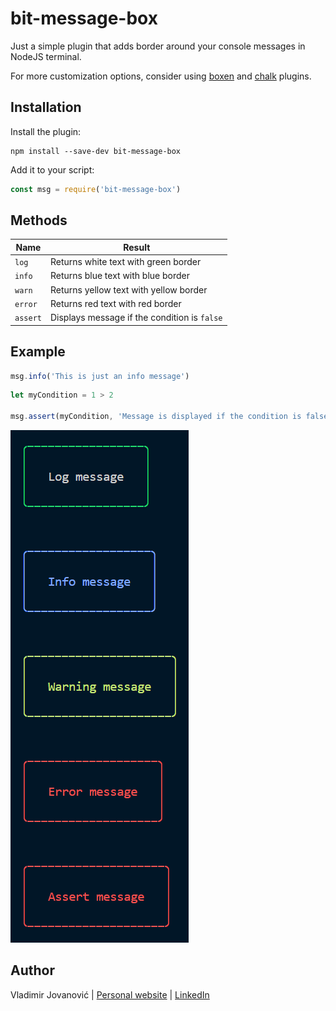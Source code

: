 # bit-message-box

Just a simple plugin that adds border around your console messages in NodeJS terminal.

For more customization options, consider using [boxen](https://www.npmjs.com/package/boxen) and [chalk](https://www.npmjs.com/package/chalk) plugins.

## Installation

Install the plugin:

```
npm install --save-dev bit-message-box
```

Add it to your script:

```js
const msg = require('bit-message-box')
```

## Methods

| Name     | Result                                       |
| -------- | -------------------------------------------- |
| `log`    | Returns white text with green border         |
| `info`   | Returns blue text with blue border           |
| `warn`   | Returns yellow text with yellow border       |
| `error`  | Returns red text with red border             |
| `assert` | Displays message if the condition is `false` |

## Example

```js
msg.info('This is just an info message')
```

```js
let myCondition = 1 > 2

msg.assert(myCondition, 'Message is displayed if the condition is false')
```

![Info message](./static/msg-examples.png)


## Author

Vladimir Jovanović | [Personal website](https://webdizajn.org) | [LinkedIn](https://www.linkedin.com/in/-v-j-/)
